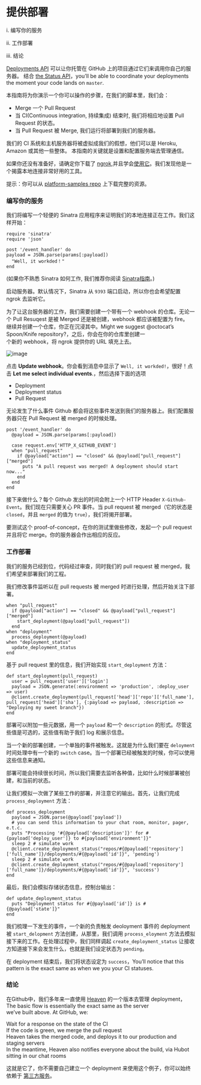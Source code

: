 # 提供部署


i. 编写你的服务

ii. 工作部署

iii. 结论

[Deployments API](https://developer.github.com/v3/repos/deployments/) 可以让你托管在 GitHub 上的项目通过它们来调用你自己的服务器。 结合 [the Status API](https://developer.github.com/guides/building-a-ci-server/)，you’ll be able to coordinate your deployments the moment your code lands on `master`.     

本指南将为你演示一个你可以操作的步骤，在我们的脚本里，我们会：       

- Merge 一个 Pull Request         
- 当 CI(Continuous integration, 持续集成) 结束时, 我们将相应地设置 Pull Request 的状态。       
- 当 Pull Request 被 Merge, 我们运行将部署到我们的服务器。         
         
我们的 CI 系统和主机服务器将被虚拟成我们的假想，他们可以是 Heroku, Amazon 或其他一些整体。 本指南的关键就是设置和配置服务端去管理通信。         

如果你还没有准备好，请确定你下载了 [ngrok](https://ngrok.com/),并且学会[使用它](https://developer.github.com/webhooks/configuring/#using-ngrok)。我们发现他是一个揭露本地连接非常好用的工具。              

提示：你可以从 [platform-samples repo](https://github.com/github/platform-samples/tree/master/api/ruby/delivering-deployments) 上下载完整的资源。             


### 编写你的服务        

我们将编写一个轻便的 Sinatra 应用程序来证明我们的本地连接正在工作。我们这样开始：       

```
require 'sinatra'        
require 'json'          

post '/event_handler' do           
payload = JSON.parse(params[:payload])          
  "Well, it workded！"         
end         
```

(如果你不熟悉 Sinatra 如何工作, 我们推荐你阅读 [Sinatra指南](http://www.sinatrarb.com/)。)             

启动服务器。默认情况下，Sinatra 从 `9393` 端口启动，所以你也会希望配置 ngrok 去监听它。             

为了让这台服务器的工作，我们需要创建一个带有一个 webhook 的仓库。无论一个 Pull Resuqest 是被 Merged 还是被创建，webhook 都应该被配置为 fire。              
继续并创建一个仓库，你正在沉浸其中。Might we suggest @octocat’s Spoon/Knife repository?，之后，你会在你的仓库里创建一             
个新的 webhook，将 ngrok 提供你的 URL 填充上去。      

![image](https://github.com/jikexueyuanwiki/github-developer-guides/blob/master/images/webhook_sample_url.png)                    

点击 **Update webhook**。你会看到消息中显示了 `Well, it workded!`，很好！点击 **Let me select individual events**.，然后选择下面的选项               

- Deployment      
- Deployment status     
- Pull Request     

无论发生了什么事件 Github 都会将这些事件发送到我们的服务器上。我们配置服务器只在 Pull Request 被 merged 的时候处理。        

```
post '/event_handler' do      
  @payload = JSON.parse(params[:payload])      

  case request.env['HTTP_X_GITHUB_EVENT']       
  when "pull_request"         
    if @payload["action"] == "closed" && @payload["pull_request"]["merged"]             
      puts "A pull request was merged! A deployment should start now..."              
    end             
  end             
end       
```

接下来做什么？每个 Github 发出的时间会附上一个 HTTP Header `X-Github-Event`。我们现在只需要关心 PR 事件。当 pull request 被 merged（它的状态是 `closed`，并且 `merged` 的值为 `true`），我们将揭开部署。       


要测试这个 proof-of-concept，在你的测试里做些修改，发起一个 pull request 并且将它 merge。你的服务器会作出相应的反应。            

### 工作部署  
            
我们的服务已经到位，代码经过审查，同时我们的 pull request 被 merged，我们希望来部署我们的工程。               

我们修改事件监听以在 pull requests 被 merged 时进行处理，然后开始关注下部署。 
           

```
when "pull_request"        
  if @payload["action"] == "closed" && @payload["pull_request"]["merged"]        
    start_deployment(@payload["pull_request"])          
  end         
when "deployment"         
  process_deployment(@payload)              
when "deployment_status"          
  update_deployment_status          
end            
```

基于 pull request 里的信息，我们开始实现 `start_deployment` 方法：  

            
```
def start_deployment(pull_request)
  user = pull_request['user']['login']
  payload = JSON.generate(:environment => 'production', :deploy_user => user)
  @client.create_deployment(pull_request['head']['repo']['full_name'], pull_request['head']['sha'], {:payload => payload, :description => "Deploying my sweet branch"})
end
```


部署可以附加一些元数据，用一个 `payload` 和一个 `description` 的形式。尽管这些值是可选的，这些值有助于我们 log 和展示信息。

当一个新的部署创建，一个单独的事件被触发。这就是为什么我们要在 `deloyment` 时间处理中有一个新的 `switch` case。当一个部署已经被触发的时候，你可以使用这些信息来通知。

部署可能会持续很长时间，所以我们需要去监听各种值，比如什么时候部署被创建，和当前的状态。

让我们模拟一次做了某些工作的部署，并注意它的输出。首先，让我们完成 `process_deployment` 方法：


```
def process_deployment             
  payload = JSON.parse(@payload['payload'])             
  # you can send this information to your chat room, monitor, pager, e.t.c.              
  puts "Processing '#{@payload['description']}' for #{payload['deploy_user']} to #{payload['environment']}"          
  sleep 2 # simulate work            
  @client.create_deployment_status("repos/#{@payload['repository']['full_name']}/deployments/#{@payload['id']}", 'pending')              
  sleep 2 # simulate work              
  @client.create_deployment_status("repos/#{@payload['repository']['full_name']}/deployments/#{@payload['id']}", 'success')            
end           
```

最后，我们会模拟存储状态信息，控制台输出：

```
def update_deployment_status          
  puts "Deployment status for #{@payload['id']} is #{@payload['state']}"          
end         
```

我们梳理一下发生的事件，一个新的负责触发 deoloyment 事件的 deployment 被 `start_delopment` 方法创建，从那里，我们调用 `process_eloyment` 方法去模拟接下来的工作。在处理过程中，我们同样调起 `create_deployment_status` 让接收方知道接下来会发生什么，也就是我们设定状态为 `pending`。      

在 deployment 结束后，我们将状态设定为 `success`，You’ll notice that this pattern is the exact same as when we you your CI statuses.      

### 结论         

在Github中，我们多年来一直使用 [Heaven](https://github.com/atmos/heaven) 的一个版本去管理 deployment， The basic flow is essentially the exact same as the server      
we’ve built above. At GitHub, we:          

Wait for a response on the state of the CI        
If the code is green, we merge the pull request          
Heaven takes the merged code, and deploys it to our production and staging servers        
In the meantime, Heaven also notifies everyone about the build, via Hubot sitting in our chat rooms               

这就是它了，你不需要自己建立一个 deployment 来使用这个例子，你可以始终依赖于 [第三方服务](https://github.com/integrations)。

